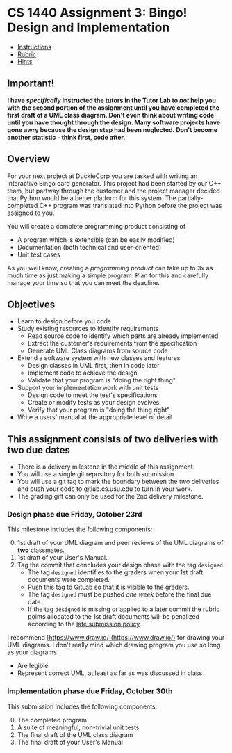 # CS 1440 Assignment 3: Bingo! Design and Implementation

* [Instructions](instructions/README.md)
* [Rubric](instructions/Rubric.md)
* [Hints](instructions/Hints.md)


## Important!
**I have _specifically_  instructed the tutors in the Tutor Lab to  _not_  help you with the second portion of the assignment until you have completed the first draft of a UML class diagram.  Don't even think about writing code until you have thought through the design. Many software projects have gone awry because the design step had been neglected. Don't become another statistic - think first, code after.**


## Overview

For your next project at DuckieCorp you are tasked with writing an interactive
Bingo card generator.  This project had been started by our C++ team, but
partway through the customer and the project manager decided that Python would
be a better platform for this system.  The partially-completed C++ program was
translated into Python before the project was assigned to you.

You will create a complete programming product consisting of

*   A program which is extensible (can be easily modified)
*   Documentation (both technical and user-oriented)
*   Unit test cases

As you well know, creating a *programming product* can take up to 3x as much
time as just making a simple program.  Plan for this and carefully manage your
time so that you can meet the deadline.

## Objectives

*   Learn to design before you code
*   Study existing resources to identify requirements
    *   Read source code to identify which parts are already implemented
    *   Extract the customer's requirements from the specification
    *   Generate UML Class diagrams from source code
*   Extend a software system with new classes and features
    *   Design classes in UML first, then in code later
    *   Implement code to achieve the design
    *   Validate that your program is "doing the right thing"
*   Support your implementation work with unit tests
    *   Design code to meet the test's specifications
    *   Create or modify tests as your design evolves
    *   Verify that your program is "doing the thing right"
*   Write a users' manual at the appropriate level of detail


## This assignment consists of two deliveries with two due dates

* There is a delivery milestone in the middle of this assignment.
* You will use a single git repository for both submission.
* You will use a git tag to mark the boundary between the two deliveries and push your code to gitlab.cs.usu.edu to turn in your work.
* The grading gift can only be used for the 2nd delivery milestone.


### Design phase due Friday, October 23rd

This milestone includes the following components:

0.  1st draft of your UML diagram and peer reviews of the UML diagrams of **two** classmates.
1.  1st draft of your User's Manual.
2.  Tag the commit that concludes your design phase with the tag `designed`.
    *   The tag `designed` identifies to the graders when your 1st draft documents were completed.
    *   Push this tag to GitLab so that it is visible to the graders.
    *   The tag `designed` must be pushed _one week_ before the final due date.
    *   If the tag `designed` is missing or applied to a later commit the rubric points allocated to the 1st draft documents will be penalized according to the [late submission policy](https://gitlab.cs.usu.edu/erik.falor/fa20-cs1440-lecturenotes/blob/master/Course_Rules.md).

I recommend [https://www.draw.io/](https://www.draw.io/) for drawing your UML diagrams. I don't really mind which drawing program you use so long as your diagrams

-   Are legible
-   Represent correct UML, at least as far as was discussed in class


### Implementation phase due Friday, October 30th

This submission includes the following components:

0.  The completed program
1.  A suite of meaningful, non-trivial unit tests
2.  The final draft of the UML class diagram
3.  The final draft of your User's Manual
